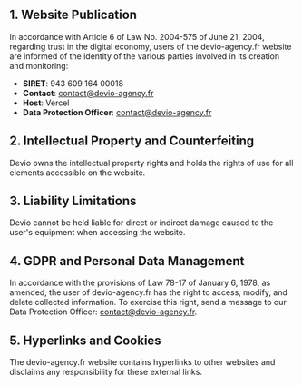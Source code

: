 ## 1. Website Publication

In accordance with Article 6 of Law No. 2004-575 of June 21, 2004, regarding trust in the digital economy, users of the devio-agency.fr website are informed of the identity of the various parties involved in its creation and monitoring:

- **SIRET**: 943 609 164 00018
- **Contact**: contact@devio-agency.fr
- **Host**: Vercel
- **Data Protection Officer**: contact@devio-agency.fr

## 2. Intellectual Property and Counterfeiting

Devio owns the intellectual property rights and holds the rights of use for all elements accessible on the website.

## 3. Liability Limitations

Devio cannot be held liable for direct or indirect damage caused to the user's equipment when accessing the website.

## 4. GDPR and Personal Data Management

In accordance with the provisions of Law 78-17 of January 6, 1978, as amended, the user of devio-agency.fr has the right to access, modify, and delete collected information. To exercise this right, send a message to our Data Protection Officer: contact@devio-agency.fr.

## 5. Hyperlinks and Cookies

The devio-agency.fr website contains hyperlinks to other websites and disclaims any responsibility for these external links.